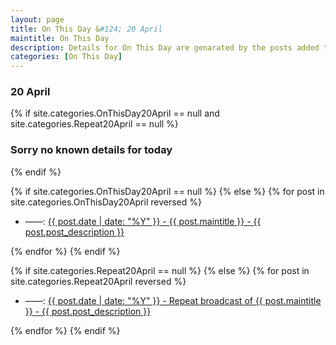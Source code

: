 ```yaml
---
layout: page
title: On This Day &#124; 20 April
maintitle: On This Day
description: Details for On This Day are genarated by the posts added to the website so the content is subject to changes/updates over time.
categories: [On This Day]
---
```


<h3>20 April</h3>

{% if site.categories.OnThisDay20April == null and site.categories.Repeat20April == null %}
  <h3>Sorry no known details for today</h3>
{% endif %}

{% if site.categories.OnThisDay20April == null %}
{% else %}
{% for post in site.categories.OnThisDay20April reversed %}
<ul>
<li> ——: <a href="{{ post.url }}">{{ post.date | date: "%Y" }} - {{ post.maintitle }} - {{ post.post_description }}</a></li>
</ul>
{% endfor %}
{% endif %}

{% if site.categories.Repeat20April == null %}
{% else %}
{% for post in site.categories.Repeat20April reversed %}
<ul>
<li> ——: <a href="{{ post.url }}">{{ post.date | date: "%Y" }} - Repeat broadcast of {{ post.maintitle }} - {{ post.post_description }}</a></li>
</ul>
{% endfor %}
{% endif %}

